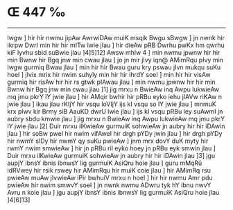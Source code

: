 # Œ 447 ‰
---
lwgw ] hir hir nwmu jipAw AwrwiDAw muiK msqik Bwgu sBwgw ] jn
nwnk hir ikrpw DwrI min hir hir mITw lwie jIau ] hir dieAw pRB
Dwrhu pwKx hm qwrhu kiF lyvhu sbid suBwie jIau ]4]5]12] Awsw
mhlw 4 ] min nwmu jpwnw hir hir min Bwnw hir Bgq jnw min cwau
jIau ] jo jn mir jIvy iqn@ AMimRqu pIvy min lwgw gurmiq Bwau jIau ] min
hir hir Bwau guru kry pswau jIvn mukqu suKu hoeI ] jIvix mrix hir nwim
suhyly min hir hir ihrdY soeI ] min hir hir visAw gurmiq hir risAw
hir hir rs gtwk pIAwau jIau ] min nwmu jpwnw hir hir min Bwnw hir
Bgq jnw min cwau jIau ]1] jig mrxu n BwieAw inq Awpu lukwieAw mq
jmu pkrY lY jwie jIau ] hir AMqir bwhir hir pRBu eyko iehu jIAVw riKAw
n jwie jIau ] ikau jIau rKIjY hir vsqu loVIjY ijs kI vsqu so lY jwie
jIau ] mnmuK krx plwv kir Brmy siB AauKD dwrU lwie jIau ] ijs kI
vsqu pRBu ley suAwmI jn aubry sbdu kmwie jIau ] jig mrxu n BwieAw
inq Awpu lukwieAw mq jmu pkrY lY jwie jIau ]2] Duir mrxu ilKwieAw
gurmuiK sohwieAw jn aubry hir hir iDAwin jIau ] hir soBw pweI hir
nwim vifAweI hir drgh pYDy jwin jIau ] hir drgh pYDy hir nwmY sIDy
hir nwmY qy suKu pwieAw ] jnm mrx dovY duK myty hir rwmY nwim smwieAw
] hir jn pRBu ril eyko hoey jn pRBu eyk smwin jIau ] Duir mrxu ilKwieAw
gurmuiK sohwieAw jn aubry hir hir iDAwin jIau ]3] jgu aupjY ibnsY
ibnis ibnwsY lig gurmuiK AsiQru hoie jIau ] guru mMqRü idRVwey hir rsik
rswey hir AMimRqu hir muiK coie jIau ] hir AMimRq rsu pwieAw muAw
jIvwieAw iPir bwhuiV mrxu n hoeI ] hir hir nwmu Amr pdu pwieAw hir
nwim smwvY soeI ] jn nwnk nwmu ADwru tyk hY ibnu nwvY Avru n koie jIau
] jgu aupjY ibnsY ibnis ibnwsY lig gurmuiK AsiQru hoie jIau
]4]6]13]
####
